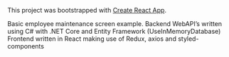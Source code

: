 This project was bootstrapped with [Create React App](https://github.com/facebookincubator/create-react-app).

Basic employee maintenance screen example.
Backend WebAPI’s written using C# with .NET Core and Entity Framework (UseInMemoryDatabase)
Frontend written in React making use of Redux, axios and styled-components
